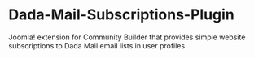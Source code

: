 # Dada-Mail-Subscriptions-Plugin
Joomla! extension for Community Builder that provides simple website subscriptions to Dada Mail email lists in user profiles.
